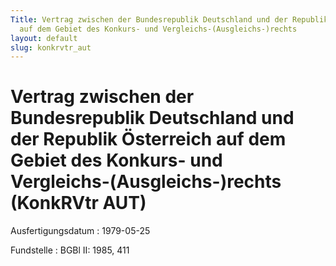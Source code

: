 ```yaml
---
Title: Vertrag zwischen der Bundesrepublik Deutschland und der Republik Österreich
  auf dem Gebiet des Konkurs- und Vergleichs-(Ausgleichs-)rechts
layout: default
slug: konkrvtr_aut
---
```


# Vertrag zwischen der Bundesrepublik Deutschland und der Republik Österreich auf dem Gebiet des Konkurs- und Vergleichs-(Ausgleichs-)rechts (KonkRVtr AUT)

Ausfertigungsdatum
:   1979-05-25

Fundstelle
:   BGBl II: 1985, 411


